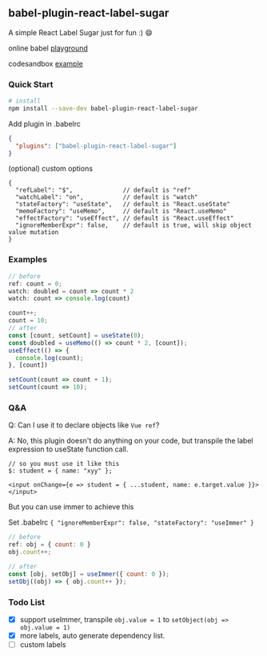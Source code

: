 ## babel-plugin-react-label-sugar

A simple React Label Sugar just for fun :) 😄

online babel [playground](https://babeljs.io/repl#?browsers=defaults%2C%20not%20ie%2011%2C%20not%20ie_mob%2011&build=&builtIns=false&spec=false&loose=false&code_lz=GYVwdgxgLglg9mABAQQA6oBQEpEG8BQiiATgKbABciEc4UiAvIgAwDchiHA7gIZQQALKgBNaAIwA2pYY2q0w9BgD45dRACpEAJnZFufQSPFSZyvByI0wAZzhSAdBLgBzDKJCTpWXYgC-HDjIoEGIkAB4xECgoBEQEAGEJGAgAawZcbEYVGjoAalzfJVwchV8wgHpI6IQlfF8gA&debug=false&forceAllTransforms=false&shippedProposals=false&circleciRepo=&evaluate=false&fileSize=false&timeTravel=false&sourceType=module&lineWrap=false&presets=&prettier=true&targets=&version=7.12.3&externalPlugins=babel-plugin-react-label-sugar%400.1.0-alpha.4%2C%40babel%2Fplugin-syntax-jsx%407.12.1)

codesandbox [example](https://codesandbox.io/s/babel-react-label-sugar-example-ifuo2)

### Quick Start
```sh
# install
npm install --save-dev babel-plugin-react-label-sugar
```

Add plugin in .babelrc
```json
{
  "plugins": ["babel-plugin-react-label-sugar"]
}
```

(optional) custom options
```json5
{ 
  "refLabel": "$",              // default is "ref"
  "watchLabel": "on",           // default is "watch"
  "stateFactory": "useState",   // default is "React.useState"
  "memoFactory": "useMemo",     // default is "React.useMemo"
  "effectFactory": "useEffect", // default is "React.useEffect"
  "ignoreMemberExpr": false,    // default is true, will skip object value mutation
}
```

### Examples

```ts
// before
ref: count = 0;
watch: doubled = count => count * 2
watch: count => console.log(count)

count++;
count = 10;
// after
const [count, setCount] = useState(0);
const doubled = useMemo(() => count * 2, [count]);
useEffect(() => {
  console.log(count);
}, [count])

setCount(count => count + 1);
setCount(count => 10);
```

### Q&A

Q: Can I use it to declare objects like `Vue ref`?

A: No, this plugin doesn't do anything on your code, but transpile the label expression to useState function call.

```tsx
// so you must use it like this
$: student = { name: "xyy" };

<input onChange={e => student = { ...student, name: e.target.value }}></input>
```

But you can use immer to achieve this

Set .babelrc `{ "ignoreMemberExpr": false, "stateFactory": "useImmer" }`

```jsx
// before
ref: obj = { count: 0 }
obj.count++;

// after
const [obj, setObj] = useImmer({ count: 0 });
setObj((obj) => { obj.count++ });
```

### Todo List
- [x] support useImmer, transpile `obj.value = 1` to `setObject(obj => obj.value = 1)`
- [x] more labels, auto generate dependency list.
- [ ] custom labels
